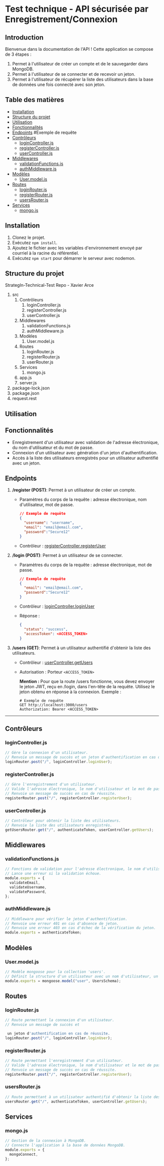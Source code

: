 
# Test technique - API sécurisée par Enregistrement/Connexion

## Introduction

Bienvenue dans la documentation de l'API ! Cette application se compose de 3 étapes :

1. Permet à l'utilisateur de créer un compte et de le sauvegarder dans MongoDB.
2. Permet à l'utilisateur de se connecter et de recevoir un jeton.
3. Permet à l'utilisateur de récupérer la liste des utilisateurs dans la base de données une fois connecté avec son jeton.

## Table des matières

- [Installation](#installation)
- [Structure du projet](#structure-du-projet)
- [Utilisation](#utilisation)
- [Fonctionnalités](#fonctionnalités)
- [Endpoints](#endpoints) #Exemple de requête
- [Contrôleurs](#contrôleurs)
  - [loginController.js](#logincontrollerjs)
  - [registerController.js](#registercontrollerjs)
  - [userController.js](#usercontrollerjs)
- [Middlewares](#middlewares)
  - [validationFunctions.js](#validationfunctionsjs)
  - [authMiddleware.js](#authmiddlewarejs)
- [Modèles](#modèles)
  - [User.model.js](#usermodeljs)
- [Routes](#routes)
  - [loginRouter.js](#loginrouterjs)
  - [registerRouter.js](#registerrouterjs)
  - [usersRouter.js](#usersrouterjs)
- [Services](#services)
  - [mongo.js](#mongojs)

## Installation

1. Clonez le projet.
2. Exécutez `npm install`.
3. Ajoutez le fichier avec les variables d'environnement envoyé par courriel à la racine du référentiel.
4. Exécutez `npm start` pour démarrer le serveur avec nodemon.

## Structure du projet


StrategIn-Technical-Test Repo -  Xavier Arce

1. src
    1. Contrôleurs
        1. loginController.js
        2. registerController.js
        3. userController.js
    2. Middlewares
        1. validationFunctions.js
        2. authMiddleware.js
    3. Modèles
        1. User.model.js
    4. Routes
        1. loginRouter.js
        2. registerRouter.js
        3. userRouter.js
    5. Services
        1. mongo.js
    6. app.js
    7. server.js
2. package-lock.json
3. package.json
4. request.rest



## Utilisation

## Fonctionnalités

- Enregistrement d'un utilisateur avec validation de l'adresse électronique, du nom d'utilisateur et du mot de passe.
- Connexion d'un utilisateur avec génération d'un jeton d'authentification.
- Accès à la liste des utilisateurs enregistrés pour un utilisateur authentifié avec un jeton.

## Endpoints

1. **/register (POST)**: Permet à un utilisateur de créer un compte.
    - Paramètres du corps de la requête : adresse électronique, nom d'utilisateur, mot de passe.

        ```json
        // Exemple de requête
        {
          "username": "username",
          "email": "email@email.com",
          "password":"Secure12"
        }

        ```
    - Contrôleur : [registerController.registerUser](notion://www.notion.so/src/Controllers/registerController.js)
2. **/login (POST)**: Permet à un utilisateur de se connecter.
    - Paramètres du corps de la requête : adresse électronique, mot de passe.

        ```json
        // Exemple de requête
        {
          "email": "email@email.com",
          "password":"Secure12"
        }

        ```
    - Contrôleur : [loginController.loginUser](notion://www.notion.so/src/Controllers/loginController.js)
    - Réponse :

        ```json
        {
          "status": "success",
          "accessToken": <ACCESS_TOKEN>
        }

        ```
3. **/users (GET)**: Permet à un utilisateur authentifié d'obtenir la liste des utilisateurs.
    - Contrôleur : [userController.getUsers](notion://www.notion.so/src/Controllers/userController.js)
    - Autorisation : Porteur `<ACCESS_TOKEN>`

        **Mention :** Pour que la route /users fonctionne, vous devez envoyer le jeton JWT, reçu en /login, dans l'en-tête de la requête. Utilisez le jeton obtenu en réponse à la connexion. Exemple :

        ```http
        # Exemple de requête
        GET http://localhost:3000/users
        Authorization: Bearer <ACCESS_TOKEN>

        ```

---

## Contrôleurs

### loginController.js

```jsx
// Gère la connexion d'un utilisateur.
// Renvoie un message de succès et un jeton d'authentification en cas de réussite.
loginRouter.post("/", loginController.loginUser);

```

### registerController.js

```jsx
// Gère l'enregistrement d'un utilisateur.
// Valide l'adresse électronique, le nom d'utilisateur et le mot de passe.
// Renvoie un message de succès en cas de réussite.
registerRouter.post("/", registerController.registerUser);

```

### userController.js

```jsx
// Contrôleur pour obtenir la liste des utilisateurs.
// Renvoie la liste des utilisateurs enregistrés.
getUsersRouter.get("/", authenticateToken, userController.getUsers);

```

## Middlewares

### validationFunctions.js

```jsx
// Fonctions de validation pour l'adresse électronique, le nom d'utilisateur et le mot de passe.
// Lance une erreur si la validation échoue.
module.exports = {
  validateEmail,
  validateUsername,
  validatePassword,
};

```

### authMiddleware.js

```jsx
// Middleware pour vérifier le jeton d'authentification.
// Renvoie une erreur 401 en cas d'absence de jeton.
// Renvoie une erreur 403 en cas d'échec de la vérification du jeton.
module.exports = authenticateToken;

```

## Modèles

### User.model.js

```jsx
// Modèle mongoose pour la collection 'users'.
// Définit la structure d'un utilisateur avec un nom d'utilisateur, un mot de passe et une adresse électronique.
module.exports = mongoose.model("user", UsersSchema);

```

## Routes

### loginRouter.js

```jsx
// Route permettant la connexion d'un utilisateur.
// Renvoie un message de succès et

 un jeton d'authentification en cas de réussite.
loginRouter.post("/", loginController.loginUser);

```

### registerRouter.js

```jsx
// Route permettant l'enregistrement d'un utilisateur.
// Valide l'adresse électronique, le nom d'utilisateur et le mot de passe.
// Renvoie un message de succès en cas de réussite.
registerRouter.post("/", registerController.registerUser);

```

### usersRouter.js

```jsx
// Route permettant à un utilisateur authentifié d'obtenir la liste des utilisateurs.
usersRouter.get("/", authenticateToken, userController.getUsers);

```

## Services

### mongo.js

```jsx
// Gestion de la connexion à MongoDB.
// Connecte l'application à la base de données MongoDB.
module.exports = {
  mongoConnect,
};

```
